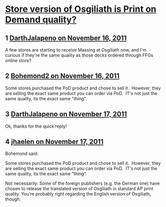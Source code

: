 # [Store version of Osgiliath is Print on Demand quality?](https://community.fantasyflightgames.com/topic/56357-store-version-of-osgiliath-is-print-on-demand-quality/)

## 1 [DarthJalapeno on November 16, 2011](https://community.fantasyflightgames.com/topic/56357-store-version-of-osgiliath-is-print-on-demand-quality/?do=findComment&comment=556651)

A few stores are starting to receive Massing at Osgiliath now, and I'm curious if they're the same quality as those decks ordered through FFGs online store?

## 2 [Bohemond2 on November 16, 2011](https://community.fantasyflightgames.com/topic/56357-store-version-of-osgiliath-is-print-on-demand-quality/?do=findComment&comment=556655)

Some stores purchased the PoD product and chose to sell it.  However, they are selling the exact same product you can order via PoD.  IT's not just the same quality, its the exact same "thing".

## 3 [DarthJalapeno on November 17, 2011](https://community.fantasyflightgames.com/topic/56357-store-version-of-osgiliath-is-print-on-demand-quality/?do=findComment&comment=556835)

Ok, thanks for the quick reply!

## 4 [jhaelen on November 17, 2011](https://community.fantasyflightgames.com/topic/56357-store-version-of-osgiliath-is-print-on-demand-quality/?do=findComment&comment=556896)

Bohemond said:

Some stores purchased the PoD product and chose to sell it.  However, they are selling the exact same product you can order via PoD.  IT's not just the same quality, its the exact same "thing".



Not necessarily: Some of the foreign publishers (e.g. the German one) have chosen to release the translated version of Osgiliath in standard AP print quality. You're probably right regarding the English version of Osgiliath, though.

